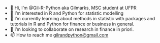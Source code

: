 - 👋 Hi, I’m @Gil-R-Python aka Gilmarks, MSC student at UFPR
- 👀 I’m interested in R and Python for statistic modelling
- 🌱 I’m currently learning about methods in statistic with packages and tutorials in R and Python for finance or business in general.
- 💞️ I’m looking to collaborate on research in finance in priori.
- 📫 How to reach me gilrandpython@gmail.com

<!---
Gil-R-Python/Gil-R-Python is a ✨ special ✨ repository because its `README.md` (this file) appears on your GitHub profile.
You can click the Preview link to take a look at your changes.
--->
